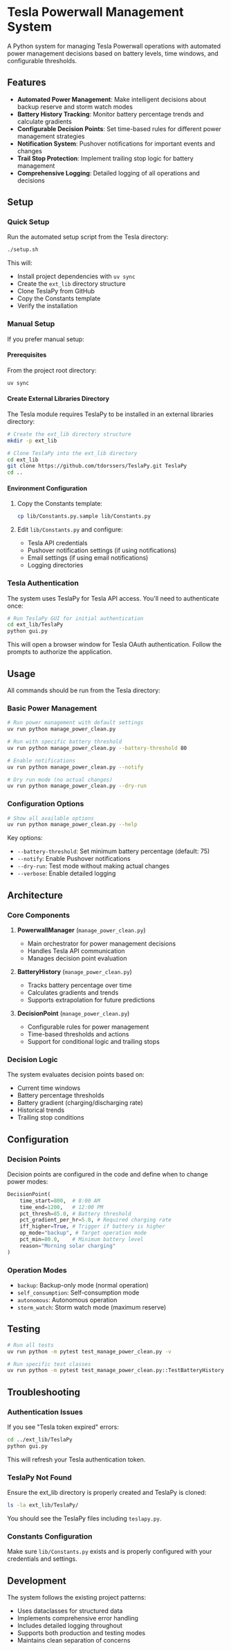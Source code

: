 # Tesla Powerwall Management System

A Python system for managing Tesla Powerwall operations with automated power management decisions based on battery levels, time windows, and configurable thresholds.

## Features

- **Automated Power Management**: Make intelligent decisions about backup reserve and storm watch modes
- **Battery History Tracking**: Monitor battery percentage trends and calculate gradients
- **Configurable Decision Points**: Set time-based rules for different power management strategies
- **Notification System**: Pushover notifications for important events and changes
- **Trail Stop Protection**: Implement trailing stop logic for battery management
- **Comprehensive Logging**: Detailed logging of all operations and decisions

## Setup

### Quick Setup

Run the automated setup script from the Tesla directory:

```bash
./setup.sh
```

This will:

- Install project dependencies with `uv sync`
- Create the `ext_lib` directory structure
- Clone TeslaPy from GitHub
- Copy the Constants template
- Verify the installation

### Manual Setup

If you prefer manual setup:

#### Prerequisites

From the project root directory:

```bash
uv sync
```

#### Create External Libraries Directory

The Tesla module requires TeslaPy to be installed in an external libraries directory:

```bash
# Create the ext_lib directory structure
mkdir -p ext_lib

# Clone TeslaPy into the ext_lib directory
cd ext_lib
git clone https://github.com/tdorssers/TeslaPy.git TeslaPy
cd ..
```

#### Environment Configuration

1. Copy the Constants template:

   ```bash
   cp lib/Constants.py.sample lib/Constants.py
   ```

2. Edit `lib/Constants.py` and configure:

   - Tesla API credentials
   - Pushover notification settings (if using notifications)
   - Email settings (if using email notifications)
   - Logging directories

### Tesla Authentication

The system uses TeslaPy for Tesla API access. You'll need to authenticate once:

```bash
# Run TeslaPy GUI for initial authentication
cd ext_lib/TeslaPy
python gui.py
```

This will open a browser window for Tesla OAuth authentication. Follow the prompts to authorize the application.

## Usage

All commands should be run from the Tesla directory:

### Basic Power Management

```bash
# Run power management with default settings
uv run python manage_power_clean.py

# Run with specific battery threshold
uv run python manage_power_clean.py --battery-threshold 80

# Enable notifications
uv run python manage_power_clean.py --notify

# Dry run mode (no actual changes)
uv run python manage_power_clean.py --dry-run
```

### Configuration Options

```bash
# Show all available options
uv run python manage_power_clean.py --help
```

Key options:

- `--battery-threshold`: Set minimum battery percentage (default: 75)
- `--notify`: Enable Pushover notifications
- `--dry-run`: Test mode without making actual changes
- `--verbose`: Enable detailed logging

## Architecture

### Core Components

1. **PowerwallManager** (`manage_power_clean.py`)
   - Main orchestrator for power management decisions
   - Handles Tesla API communication
   - Manages decision point evaluation

2. **BatteryHistory** (`manage_power_clean.py`)
   - Tracks battery percentage over time
   - Calculates gradients and trends
   - Supports extrapolation for future predictions

3. **DecisionPoint** (`manage_power_clean.py`)
   - Configurable rules for power management
   - Time-based thresholds and actions
   - Support for conditional logic and trailing stops

### Decision Logic

The system evaluates decision points based on:

- Current time windows
- Battery percentage thresholds
- Battery gradient (charging/discharging rate)
- Historical trends
- Trailing stop conditions

## Configuration

### Decision Points

Decision points are configured in the code and define when to change power modes:

```python
DecisionPoint(
    time_start=800,  # 8:00 AM
    time_end=1200,   # 12:00 PM
    pct_thresh=85.0, # Battery threshold
    pct_gradient_per_hr=5.0, # Required charging rate
    iff_higher=True, # Trigger if battery is higher
    op_mode="backup", # Target operation mode
    pct_min=80.0,    # Minimum battery level
    reason="Morning solar charging"
)
```

### Operation Modes

- `backup`: Backup-only mode (normal operation)
- `self_consumption`: Self-consumption mode
- `autonomous`: Autonomous operation
- `storm_watch`: Storm watch mode (maximum reserve)

## Testing

```bash
# Run all tests
uv run python -m pytest test_manage_power_clean.py -v

# Run specific test classes
uv run python -m pytest test_manage_power_clean.py::TestBatteryHistory -v
```

## Troubleshooting

### Authentication Issues

If you see "Tesla token expired" errors:

```bash
cd ../ext_lib/TeslaPy
python gui.py
```

This will refresh your Tesla authentication token.

### TeslaPy Not Found

Ensure the ext_lib directory is properly created and TeslaPy is cloned:

```bash
ls -la ext_lib/TeslaPy/
```

You should see the TeslaPy files including `teslapy.py`.

### Constants Configuration

Make sure `lib/Constants.py` exists and is properly configured with your credentials and settings.

## Development

The system follows the existing project patterns:

- Uses dataclasses for structured data
- Implements comprehensive error handling
- Includes detailed logging throughout
- Supports both production and testing modes
- Maintains clean separation of concerns
